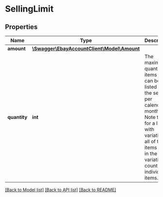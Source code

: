 # SellingLimit

## Properties
Name | Type | Description | Notes
------------ | ------------- | ------------- | -------------
**amount** | [**\Swagger\EbayAccountClient\Model\Amount**](Amount.md) |  | [optional] 
**quantity** | **int** | The maximum quantity of items that can be listed by the seller per calendar month. Note that for a listing with variations, all of the items listed in the variation count as individual items. | [optional] 

[[Back to Model list]](../README.md#documentation-for-models) [[Back to API list]](../README.md#documentation-for-api-endpoints) [[Back to README]](../README.md)


